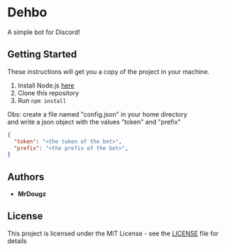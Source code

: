 # Dehbo

A simple bot for Discord!

## Getting Started

These instructions will get you a copy of the project in your machine.

1. Install Node.js [here](https://nodejs.org)
2. Clone this repository
3. Run `npm install`

Obs: create a file named "config.json" in your home directory<br>
and write a json object with the values "token" and "prefix"<br>

```json
{
  "token": "<the token of the bot>",
  "prefix": "<the prefix of the bot>",
}
```

## Authors

* **MrDougz**

## License

This project is licensed under the MIT License - see the [LICENSE](LICENSE) file for details
